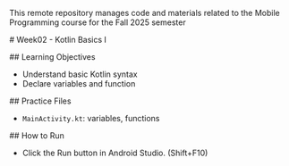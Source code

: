 This remote repository manages code and materials related to the Mobile Programming course for the Fall 2025 semester



\# Week02 - Kotlin Basics I



\## Learning Objectives

* Understand basic Kotlin syntax
* Declare variables and function



\## Practice Files

* `MainActivity.kt`: variables, functions



\## How to Run

* Click the Run button in Android Studio. (Shift+F10)

